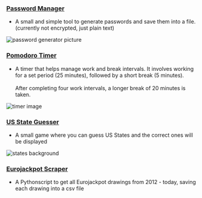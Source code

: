 ### [Password Manager](./PasswordManager)
- A small and simple tool to generate passwords and save them into a file. (currently not encrypted, just plain text)

<img src="http://i.epvpimg.com/5a1Abab.png" alt="password generator picture"/>

### [Pomodoro Timer](./Pomodoro%20Timer)
- A timer that helps manage work and break intervals. It involves working for a set period (25 minutes),
followed by a short break (5 minutes).<br><br>
After completing four work intervals, a longer break of 20 minutes is taken.

<img src="http://i.epvpimg.com/I4NIeab.png" alt="timer image"/>

### [US State Guesser](./US%20States%20Guesser)
- A small game where you can guess US States and the correct ones will be displayed

<img src="http://i.epvpimg.com/QknGaab.png" alt="states background"/>


### [Eurojackpot Scraper](./EJScraper)
- A Pythonscript to get all Eurojackpot drawings from 2012 - today, saving each drawing into a csv file